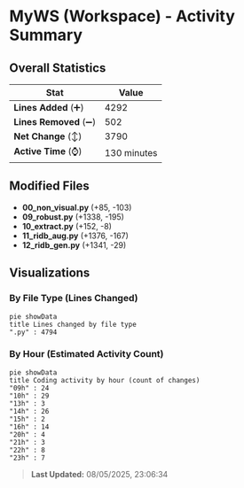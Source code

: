 # MyWS (Workspace) - Activity Summary 

## Overall Statistics

| Stat                   | Value                                                             |
| ---------------------- | ----------------------------------------------------------------- |
| **Lines Added** (➕)   | 4292                                          |
| **Lines Removed** (➖) | 502                                        |
| **Net Change** (↕)    | 3790                |
| **Active Time** (⌚)   | 130 minutes |


## Modified Files
- **00_non_visual.py** (+85, -103)
- **09_robust.py** (+1338, -195)
- **10_extract.py** (+152, -8)
- **11_ridb_aug.py** (+1376, -167)
- **12_ridb_gen.py** (+1341, -29)

## Visualizations

### By File Type (Lines Changed)

```mermaid
pie showData
title Lines changed by file type
".py" : 4794
```

### By Hour (Estimated Activity Count)

```mermaid
pie showData
title Coding activity by hour (count of changes)
"09h" : 24
"10h" : 29
"13h" : 3
"14h" : 26
"15h" : 2
"16h" : 14
"20h" : 4
"21h" : 3
"22h" : 8
"23h" : 7
```


> **Last Updated:** 08/05/2025, 23:06:34